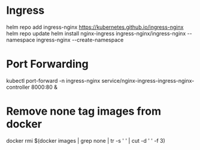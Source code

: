 
# Ingress
helm repo add ingress-nginx https://kubernetes.github.io/ingress-nginx
helm repo update
helm install nginx-ingress ingress-nginx/ingress-nginx --namespace ingress-nginx --create-namespace


# Port Forwarding
kubectl port-forward -n ingress-nginx service/nginx-ingress-ingress-nginx-controller 8000:80 &

# Remove none tag images from docker
docker rmi $(docker images | grep none | tr -s ' ' | cut -d ' ' -f 3)